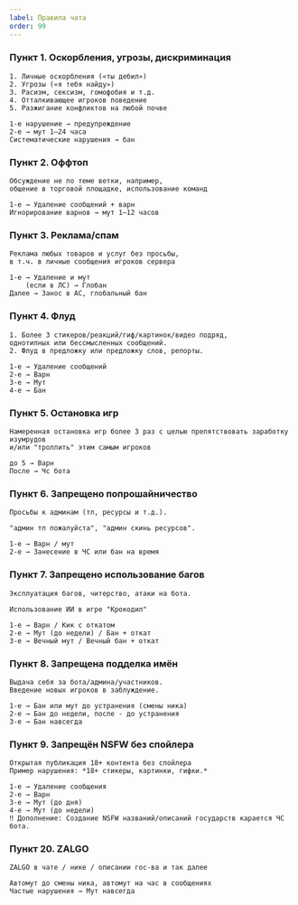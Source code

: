 ```yaml
---
label: Правила чата
order: 99
---
```

### Пункт 1. Оскорбления, угрозы, дискриминация
```Что запрещено:
1. Личные оскорбления («ты дебил»)
2. Угрозы («я тебя найду»)
3. Расизм, сексизм, гомофобия и т.д.
4. Отталкивающее игроков поведение
5. Разжигание конфликтов на любой почве
```
```Наказание: 
1-е нарушение → предупреждение  
2-е → мут 1–24 часа  
Систематические нарушения → бан
```
### Пункт 2. Оффтоп
```Что запрещено:
Обсуждение не по теме ветки, например,
общение в торговой площадке, использование команд
```
```Наказание:
1-е → Удаление сообщений + варн
Игнорирование варнов → мут 1–12 часов
```
### Пункт 3. Реклама/спам
```Что запрещено:
Реклама любых товаров и услуг без просьбы,
в т.ч. в личные сообщения игроков сервера
```
```Hаказание: 
1-е → Удаление и мут
    (если в ЛС) → Глобан
Далее → Занос в АС, глобальный бан
```
### Пункт 4. Флуд
```Что запрещено:
1. Более 3 стикеров/реакций/гиф/картинок/видео подряд, 
однотипных или бессмысленных сообщений.
2. Флуд в предложку или предложку слов, репорты.
```
```Наказание:
1-е → Удаление сообщений
2-е → Варн
3-е → Мут
4-е → Бан
```
### Пункт 5. Остановка игр
```Что запрещено:
Намеренная остановка игр более 3 раз с целью препятствовать заработку изумрудов
и/или "троллить" этим самым игроков
```
```Наказание:
до 5 → Варн
После → Чс бота
```
### Пункт 6. Запрещено попрошайничество
```Что запрещено:
Просьбы к админам (тп, ресурсы и т.д.).
```
```Пример нарушения: 
"админ тп пожалуйста", "админ скинь ресурсов".
```
```Наказание:
1-е → Варн / мут
2-е → Занесение в ЧС или бан на время
```
### Пункт 7. Запрещено использование багов
```Что запрещено:
Эксплуатация багов, читерство, атаки на бота.
```
```Пример нарушения: 
Использование ИИ в игре "Крокодил"
```
```Наказание:
1-е → Варн / Кик с откатом
2-е → Мут (до недели) / Бан + откат
3-е → Вечный мут / Вечный бан + откат
```
### Пункт 8. Запрещена подделка имён
```Что запрещено:
Выдача себя за бота/админа/участников.
Введение новых игроков в заблуждение.
```
```Наказание:
1-е → Бан или мут до устранения (смены ника)
2-е → Бан до недели, после - до устранения
3-е → Бан навсегда
```
### Пункт 9. Запрещён NSFW без спойлера
```Что запрещено:
Открытая публикация 18+ контента без спойлера
Пример нарушения: *18+ стикеры, картинки, гифки.*
```
```Наказание:
1-е → Удаление сообщения
2-е → Варн
3-е → Мут (до дня)
4-е → Мут (до недели)
‼️ Дополнение: Создание NSFW названий/описаний государств карается ЧС бота.
```
### Пункт 20. ZALGO
```Что запрещено:
ZALGO в чате / нике / описании гос-ва и так далее
```
```Наказание:
Автомут до смены ника, автомут на час в сообщениях
Частые нарушения → Мут навсегда
```